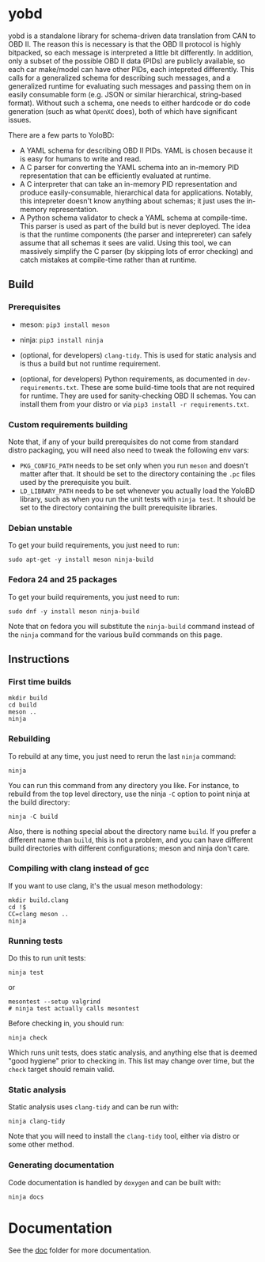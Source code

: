 # yobd
yobd is a standalone library for schema-driven data translation from CAN to OBD
II.  The reason this is necessary is that the OBD II protocol is highly
bitpacked, so each message is interpreted a little bit differently. In addition,
only a subset of the possible OBD II data (PIDs) are publicly available, so each
car make/model can have other PIDs, each intepreted differently. This calls for
a generalized schema for describing such messages, and a generalized runtime for
evaluating such messages and passing them on in easily consumable form (e.g.
JSON or similar hierarchical, string-based format).  Without such a schema, one
needs to either hardcode or do code generation (such as what `OpenXC` does),
both of which have significant issues.

There are a few parts to YoloBD:

- A YAML schema for describing OBD II PIDs. YAML is chosen because it is easy
  for humans to write and read.
- A C parser for converting the YAML schema into an in-memory PID representation
  that can be efficiently evaluated at runtime.
- A C interpreter that can take an in-memory PID representation and produce
  easily-consumable, hierarchical data for applications. Notably, this
  intepreter doesn't know anything about schemas; it just uses the in-memory
  representation.
- A Python schema validator to check a YAML schema at compile-time. This parser
  is used as part of the build but is never deployed. The idea is that the
  runtime components (the parser and inteprereter) can safely assume that all
  schemas it sees are valid. Using this tool, we can massively simplify the C
  parser (by skipping lots of error checking) and catch mistakes at compile-time
  rather than at runtime.

## Build

### Prerequisites
- meson: `pip3 install meson`

- ninja: `pip3 install ninja`

- (optional, for developers) `clang-tidy`. This is used for static analysis and
  is thus a build but not runtime requirement.

- (optional, for developers) Python requirements, as documented in
  `dev-requirements.txt`. These are some build-time tools that are not required
  for runtime. They are used for sanity-checking OBD II schemas. You can install
  them from your distro or via `pip3 install -r requirements.txt`.

### Custom requirements building

Note that, if any of your build prerequisites do not come from standard distro
packaging, you will need also need to tweak the following env vars:

- `PKG_CONFIG_PATH` needs to be set only when you run `meson` and doesn't matter
  after that. It should be set to the directory containing the `.pc` files used
  by the prerequisite you built.
- `LD_LIBRARY_PATH` needs to be set whenever you actually load the YoloBD
  library, such as when you run the unit tests with `ninja test`. It should be
  set to the directory containing the built prerequisite libraries.

### Debian unstable

To get your build requirements, you just need to run:

```
sudo apt-get -y install meson ninja-build
```

### Fedora 24 and 25 packages

To get your build requirements, you just need to run:

```
sudo dnf -y install meson ninja-build
```

Note that on fedora you will substitute the `ninja-build` command instead of
the `ninja` command for the various build commands on this page.

## Instructions

### First time builds

```
mkdir build
cd build
meson ..
ninja
```

### Rebuilding

To rebuild at any time, you just need to rerun the last `ninja` command:

```
ninja
```

You can run this command from any directory you like. For instance, to rebuild
from the top level directory, use the ninja `-C` option to point ninja at the
build directory:

```
ninja -C build
```

Also, there is nothing special about the directory name `build`. If you prefer a
different name than `build`, this is not a problem, and you can have different
build directories with different configurations; meson and ninja don't care.

### Compiling with clang instead of gcc

If you want to use clang, it's the usual meson methodology:

```
mkdir build.clang
cd !$
CC=clang meson ..
ninja
```

### Running tests
Do this to run unit tests:
```
ninja test
```
or
```
mesontest --setup valgrind
# ninja test actually calls mesontest
```

Before checking in, you should run:
```
ninja check
```

Which runs unit tests, does static analysis, and anything else that is deemed
"good hygiene" prior to checking in. This list may change over time, but the
`check` target should remain valid.

### Static analysis
Static analysis uses `clang-tidy` and can be run with:
```
ninja clang-tidy
```

Note that you will need to install the `clang-tidy` tool, either via distro or
some other method.

### Generating documentation
Code documentation is handled by `doxygen` and can be built with:
```
ninja docs
```

# Documentation

See the [doc](doc) folder for more documentation.
